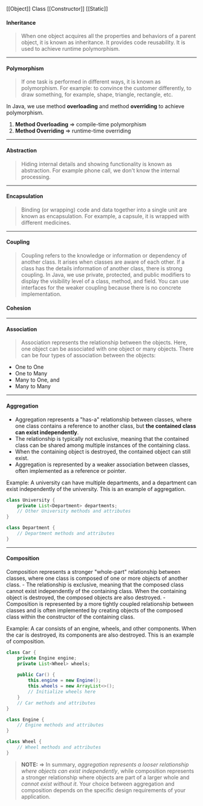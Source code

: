 [[Object]]
Class
[[Constructor]]
[[Static]]
#### Inheritance
> When one object acquires all the properties and behaviors of a parent object, it is known as inheritance. It provides code reusability. It is used to achieve runtime polymorphism.

---
#### Polymorphism
> If one task is performed in different ways, it is known as polymorphism. For example: to convince the customer differently, to draw something, for example, shape, triangle, rectangle, etc.

In Java, we use method **overloading** and method **overriding** to achieve polymorphism.

1. **Method Overloading** => compile-time polymorphism
2. **Method Overriding** => runtime-time overriding  

---
#### Abstraction
> Hiding internal details and showing functionality is known as abstraction. For example phone call, we don't know the internal processing.
> 

---
#### Encapsulation
> Binding (or wrapping) code and data together into a single unit are known as encapsulation. For example, a capsule, it is wrapped with different medicines.

---
#### Coupling
> Coupling refers to the knowledge or information or dependency of another class. It arises when classes are aware of each other. If a class has the details information of another class, there is strong coupling. In Java, we use private, protected, and public modifiers to display the visibility level of a class, method, and field. You can use interfaces for the weaker coupling because there is no concrete implementation.


#### Cohesion

---
#### Association
> Association represents the relationship between the objects. Here, one object can be associated with one object or many objects. There can be four types of association between the objects:

- One to One
- One to Many
- Many to One, and
- Many to Many

---
#### Aggregation
- Aggregation represents a "has-a" relationship between classes, where one class contains a reference to another class, but **the contained class can exist independently**.
- The relationship is typically not exclusive, meaning that the contained class can be shared among multiple instances of the containing class.
- When the containing object is destroyed, the contained object can still exist.
- Aggregation is represented by a weaker association between classes, often implemented as a reference or pointer.

Example: A university can have multiple departments, and a department can exist independently of the university. This is an example of aggregation.
```java
class University {
    private List<Department> departments;
    // Other University methods and attributes
}

class Department {
    // Department methods and attributes
}

```

---
#### Composition
Composition represents a stronger "whole-part" relationship between classes, where one class is composed of one or more objects of another class.
    - The relationship is exclusive, meaning that the composed class cannot exist independently of the containing class. When the containing object is destroyed, the composed objects are also destroyed.
    - Composition is represented by a more tightly coupled relationship between classes and is often implemented by creating objects of the composed class within the constructor of the containing class.
    
Example: A car consists of an engine, wheels, and other components. When the car is destroyed, its components are also destroyed. This is an example of composition.
    
```java
class Car {
    private Engine engine;
    private List<Wheel> wheels;
    
    public Car() {
        this.engine = new Engine();
        this.wheels = new ArrayList<>();
        // Initialize wheels here
    }
    // Car methods and attributes
}

class Engine {
    // Engine methods and attributes
}

class Wheel {
    // Wheel methods and attributes
}

```

> **NOTE:** => In summary, *aggregation represents a looser relationship where objects can exist independently*, while composition represents a stronger relationship where objects are part of a larger whole and *cannot exist without it*. Your choice between aggregation and composition depends on the specific design requirements of your application.  